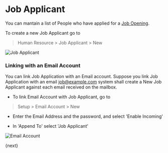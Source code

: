 # Job Applicant

You can mantain a list of People who have applied for a [Job Opening](/docs/user/manual/en/human-resources/job-opening.html).

To create a new Job Applicant go to 

> Human Resource > Job Applicant > New

<img class="screenshot" alt="Job Applicant" src="{{docs_base_url}}/assets/img/human-resources/job-applicant.png">

### Linking with an Email Account

You can link Job Application with an Email account.
Suppose you link Job Application with an email job@example.com 
system shall create a New Job Applicant against each email received on the mailbox.

* To link Email Account with Job Applicant, go to

> Setup > Email Account > New 

* Enter the Email Address and the password, and select 'Enable Incoming'

* In 'Append To' select 'Job Applicant'

<img class="screenshot" alt="Email Account" src="{{docs_base_url}}/assets/img/human-resources/email-account.png">

{next}